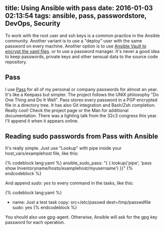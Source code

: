 title: Using Ansible with pass
date: 2016-01-03 02:13:54
tags: ansible, pass, passwordstore, DevOps, Security
---

To work with the root user and ssh keys is a common practice in the Ansible community. Another variant is to use a "deploy" user with the same password on every machine.
Another option is to use [Ansible Vault to encrypt the yaml files](https://therealmarv.com/ansible-vault-file-handling). or to use a password manager. It's never a good idea to keep passwords, private keys and other sensual data to the source code repository.

<!-- more -->

## Pass

I use [Pass](http://www.passwordstore.org/) for all of my personal or company passwords for almost an year. It's like a Keepass but simpler. The project follows the UNIX philosophy "Do One Thing and Do It Well".
Pass stores every password in a PGP encrypted file in a directory tree. It has also Git integration and Bash/Zsh completion. Really cool! Check the project page or the Man for additional documentation. There was a lighting talk from the 32c3 congress this year. I'll append it when it appears online. 

## Reading sudo passwords from Pass with Ansible

It's really simple. Just use "Lookup" with pipe inside your host_vars/examplehost file, like this:

{% codeblock lang:yaml %}
ansible_sudo_pass: "{ { lookup('pipe', 'pass show Inventoryname/hosts/examplehost/myusername') }}"
{% endcodeblock %}

And append *sudo: yes* to every command in the tasks, like this:

{% codeblock lang:yaml %}
- name: Just a test task
  copy: src=/etc/passwd dest=/tmp/passwdfile
  sudo: yes
{% endcodeblock %}

You should also use gpg-agent. Otherwise, Ansible will ask for the gpg key password for each operation.


